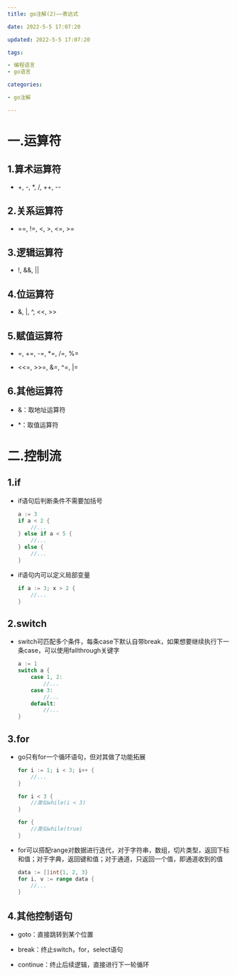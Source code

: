 ```yaml
---
title: go注解(2)——表达式

date: 2022-5-5 17:07:20

updated: 2022-5-5 17:07:20

tags:

- 编程语言
- go语言

categories:

- go注解

---
```


# 一.运算符

## 1.算术运算符

- +, -, *, /, ++, --

## 2.关系运算符

- ==, !=, <, >, <=, >=

## 3.逻辑运算符

- !, &&, ||

## 4.位运算符

- &, |, ^, <<, >>

## 5.赋值运算符

- =, +=, -=, *=, /=, %=

- <<=, >>=, &=, ^=, |=

## 6.其他运算符

- &：取地址运算符

- *：取值运算符

# 二.控制流

## 1.if

- if语句后判断条件不需要加括号
  
  ```go
  a := 3
  if a < 2 {
      //...
  } else if a < 5 {
      //...
  } else {
      //...
  }
  ```

- if语句内可以定义局部变量
  
  ```go
  if a := 3; x > 2 {
      //...
  }
  ```

## 2.switch

- switch可匹配多个条件，每条case下默认自带break，如果想要继续执行下一条case，可以使用fallthrough关键字
  
  ```go
  a := 1
  switch a {
      case 1, 2:
          //...
      case 3:
          //...
      default:
          //...
  }
  ```

## 3.for

- go只有for一个循环语句，但对其做了功能拓展
  
  ```go
  for i := 1; i < 3; i++ {
      //...
  }
  
  for i < 3 {
      //类似while(i < 3)
  }
  
  for {
      //类似while(true)
  }
  ```

- for可以搭配range对数据进行迭代，对于字符串，数组，切片类型，返回下标和值；对于字典，返回键和值；对于通道，只返回一个值，即通道收到的值
  
  ```go
  data := []int{1, 2, 3}
  for i, v := range data {
      //...
  }
  ```

## 4.其他控制语句

- goto：直接跳转到某个位置

- break：终止switch，for，select语句

- continue：终止后续逻辑，直接进行下一轮循环

